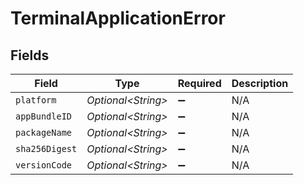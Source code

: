 # TerminalApplicationError


## Fields

| Field               | Type                | Required            | Description         |
| ------------------- | ------------------- | ------------------- | ------------------- |
| `platform`          | *Optional\<String>* | :heavy_minus_sign:  | N/A                 |
| `appBundleID`       | *Optional\<String>* | :heavy_minus_sign:  | N/A                 |
| `packageName`       | *Optional\<String>* | :heavy_minus_sign:  | N/A                 |
| `sha256Digest`      | *Optional\<String>* | :heavy_minus_sign:  | N/A                 |
| `versionCode`       | *Optional\<String>* | :heavy_minus_sign:  | N/A                 |